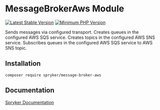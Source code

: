 # MessageBrokerAws Module
[![Latest Stable Version](https://poser.pugx.org/spryker/message-broker-aws/v/stable.svg)](https://packagist.org/packages/spryker/message-broker-aws)
[![Minimum PHP Version](https://img.shields.io/badge/php-%3E%3D%208.1-8892BF.svg)](https://php.net/)

Sends messages via configured transport.
Creates queues in the configured AWS SQS service.
Creates topics in the configured AWS SNS service.
Subscribes queues in the configured AWS SQS service to AWS SNS topic.

## Installation

```
composer require spryker/message-broker-aws
```

## Documentation

[Spryker Documentation](https://docs.spryker.com)
